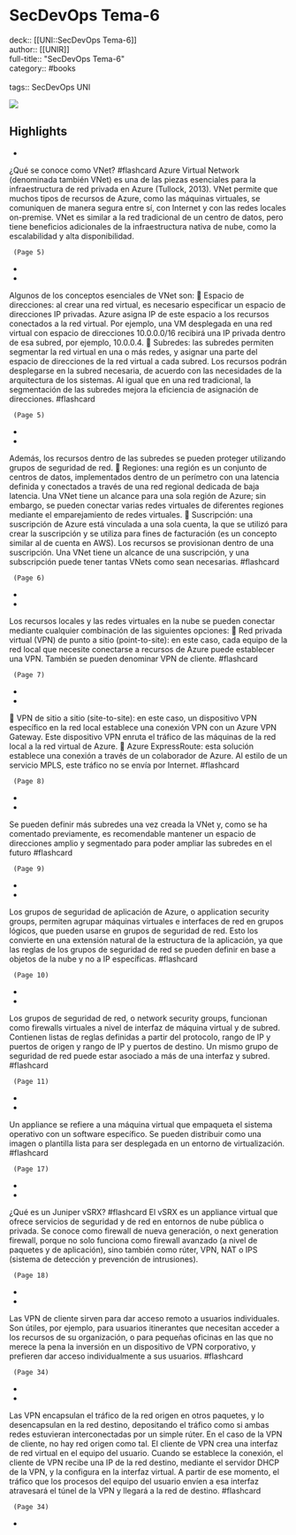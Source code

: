 # SecDevOps Tema-6

deck:: [[UNI::SecDevOps Tema-6]]\
author:: [[UNIR]]\
full-title:: "SecDevOps Tema-6"\
category:: #books\
\
tags:: SecDevOps UNI  

![](https://readwise-assets.s3.amazonaws.com/media/uploaded_book_covers/profile_22942/d7095b61-4205-46b6-b02a-77b13111959c.jpg)

## Highlights
- 
 ¿Qué se conoce como VNet? #flashcard 
    Azure Virtual Network (denominada también VNet) es una de las piezas esenciales para la infraestructura de red privada en Azure (Tullock, 2013). VNet permite que muchos tipos de recursos de Azure, como las máquinas virtuales, se comuniquen de manera segura entre sí, con Internet y con las redes locales on-premise. VNet es similar a la red tradicional de un centro de datos, pero tiene beneficios adicionales de la infraestructura nativa de nube, como la escalabilidad y alta disponibilidad.

     (Page 5)
-
- 

Algunos de los conceptos esenciales de VNet son:  Espacio de direcciones: al crear una red virtual, es necesario especificar un espacio de direcciones IP privadas. Azure asigna IP de este espacio a los recursos conectados a la red virtual. Por ejemplo, una VM desplegada en una red virtual con espacio de direcciones 10.0.0.0/16 recibirá una IP privada dentro de esa subred, por ejemplo, 10.0.0.4.  Subredes: las subredes permiten segmentar la red virtual en una o más redes, y asignar una parte del espacio de direcciones de la red virtual a cada subred. Los recursos podrán desplegarse en la subred necesaria, de acuerdo con las necesidades de la arquitectura de los sistemas. Al igual que en una red tradicional, la segmentación de las subredes mejora la eficiencia de asignación de direcciones. #flashcard 


     (Page 5)
-
- 

Además, los recursos dentro de las subredes se pueden proteger utilizando grupos de seguridad de red.  Regiones: una región es un conjunto de centros de datos, implementados dentro de un perímetro con una latencia definida y conectados a través de una red regional dedicada de baja latencia. Una VNet tiene un alcance para una sola región de Azure; sin embargo, se pueden conectar varias redes virtuales de diferentes regiones mediante el emparejamiento de redes virtuales.  Suscripción: una suscripción de Azure está vinculada a una sola cuenta, la que se utilizó para crear la suscripción y se utiliza para fines de facturación (es un concepto similar al de cuenta en AWS). Los recursos se provisionan dentro de una suscripción. Una VNet tiene un alcance de una suscripción, y una subscripción puede tener tantas VNets como sean necesarias. #flashcard 


     (Page 6)
-
- 

Los recursos locales y las redes virtuales en la nube se pueden conectar mediante cualquier combinación de las siguientes opciones:  Red privada virtual (VPN) de punto a sitio (point-to-site): en este caso, cada equipo de la red local que necesite conectarse a recursos de Azure puede establecer una VPN. También se pueden denominar VPN de cliente. #flashcard 


     (Page 7)
-
- 

 VPN de sitio a sitio (site-to-site): en este caso, un dispositivo VPN específico en la red local establece una conexión VPN con un Azure VPN Gateway. Este dispositivo VPN enruta el tráfico de las máquinas de la red local a la red virtual de Azure.  Azure ExpressRoute: esta solución establece una conexión a través de un colaborador de Azure. Al estilo de un servicio MPLS, este tráfico no se envía por Internet. #flashcard 


     (Page 8)
-
- 

Se pueden definir más subredes una vez creada la VNet y, como se ha comentado previamente, es recomendable mantener un espacio de direcciones amplio y segmentado para poder ampliar las subredes en el futuro #flashcard 


     (Page 9)
-
- 

Los grupos de seguridad de aplicación de Azure, o application security groups, permiten agrupar máquinas virtuales e interfaces de red en grupos lógicos, que pueden usarse en grupos de seguridad de red. Esto los convierte en una extensión natural de la estructura de la aplicación, ya que las reglas de los grupos de seguridad de red se pueden definir en base a objetos de la nube y no a IP específicas. #flashcard 


     (Page 10)
-
- 

Los grupos de seguridad de red, o network security groups, funcionan como firewalls virtuales a nivel de interfaz de máquina virtual y de subred. Contienen listas de reglas definidas a partir del protocolo, rango de IP y puertos de origen y rango de IP y puertos de destino. Un mismo grupo de seguridad de red puede estar asociado a más de una interfaz y subred. #flashcard 


     (Page 11)
-
- 

Un appliance se refiere a una máquina virtual que empaqueta el sistema operativo con un software específico. Se pueden distribuir como una imagen o plantilla lista para ser desplegada en un entorno de virtualización. #flashcard 


     (Page 17)
-
- 
 ¿Qué es un Juniper vSRX? #flashcard 
    El vSRX es un appliance virtual que ofrece servicios de seguridad y de red en entornos de nube pública o privada. Se conoce como firewall de nueva generación, o next generation firewall, porque no solo funciona como firewall avanzado (a nivel de paquetes y de aplicación), sino también como rúter, VPN, NAT o IPS (sistema de detección y prevención de intrusiones).

     (Page 18)
-
- 

Las VPN de cliente sirven para dar acceso remoto a usuarios individuales. Son útiles, por ejemplo, para usuarios itinerantes que necesitan acceder a los recursos de su organización, o para pequeñas oficinas en las que no merece la pena la inversión en un dispositivo de VPN corporativo, y prefieren dar acceso individualmente a sus usuarios. #flashcard 


     (Page 34)
-
- 

Las VPN encapsulan el tráfico de la red origen en otros paquetes, y lo desencapsulan en la red destino, depositando el tráfico como si ambas redes estuvieran interconectadas por un simple rúter. En el caso de la VPN de cliente, no hay red origen como tal. El cliente de VPN crea una interfaz de red virtual en el equipo del usuario. Cuando se establece la conexión, el cliente de VPN recibe una IP de la red destino, mediante el servidor DHCP de la VPN, y la configura en la interfaz virtual. A partir de ese momento, el tráfico que los procesos del equipo del usuario envíen a esa interfaz atravesará el túnel de la VPN y llegará a la red de destino. #flashcard 


     (Page 34)
-
